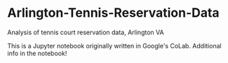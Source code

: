# Arlington-Tennis-Reservation-Data
Analysis of tennis court reservation data, Arlington VA


This is a Jupyter notebook originally written in Google's CoLab.
Additional info in the notebook!
